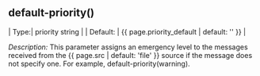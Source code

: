 ## default-priority()

| Type:|  priority string |
|  Default: | {{ page.priority_default | default: '' }} |

*Description:* This parameter assigns an emergency level to the messages
received from the {{ page.src | default: 'file' }} source if the message does not specify one. For
example, default-priority(warning).
